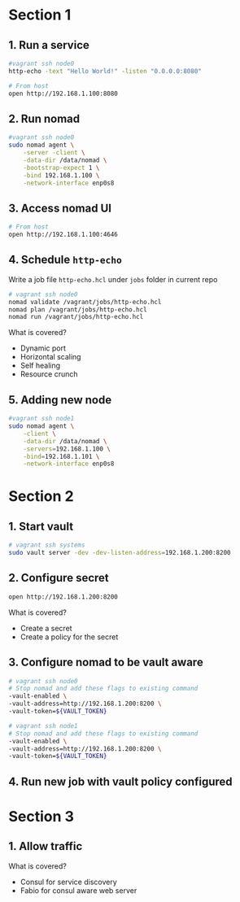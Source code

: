 # Section 1

## 1. Run a service

```bash
#vagrant ssh node0
http-echo -text "Hello World!" -listen "0.0.0.0:8080"

# From host
open http://192.168.1.100:8080
```

## 2. Run nomad

```bash
#vagrant ssh node0
sudo nomad agent \
    -server -client \
    -data-dir /data/nomad \
    -bootstrap-expect 1 \
    -bind 192.168.1.100 \
    -network-interface enp0s8
```

## 3. Access nomad UI

```bash
# From host
open http://192.168.1.100:4646
```

## 4. Schedule `http-echo`

Write a job file `http-echo.hcl` under `jobs` folder in current repo

```bash
# vagrant ssh node0
nomad validate /vagrant/jobs/http-echo.hcl
nomad plan /vagrant/jobs/http-echo.hcl
nomad run /vagrant/jobs/http-echo.hcl
```

What is covered?
- Dynamic port
- Horizontal scaling
- Self healing
- Resource crunch

## 5. Adding new node

```bash
#vagrant ssh node1
sudo nomad agent \
    -client \
    -data-dir /data/nomad \
    -servers=192.168.1.100 \
    -bind=192.168.1.101 \
    -network-interface enp0s8
```

# Section 2

## 1. Start vault

```bash
# vagrant ssh systems
sudo vault server -dev -dev-listen-address=192.168.1.200:8200
```

## 2. Configure secret

```bash
open http://192.168.1.200:8200
```

What is covered?
- Create a secret
- Create a policy for the secret

## 3. Configure nomad to be vault aware


```bash
# vagrant ssh node0
# Stop nomad and add these flags to existing command
-vault-enabled \
-vault-address=http://192.168.1.200:8200 \
-vault-token=${VAULT_TOKEN}

# vagrant ssh node1
# Stop nomad and add these flags to existing command
-vault-enabled \
-vault-address=http://192.168.1.200:8200 \
-vault-token=${VAULT_TOKEN}
```

## 4. Run new job with vault policy configured

# Section 3

## 1. Allow traffic

What is covered?
- Consul for service discovery
- Fabio for consul aware web server
